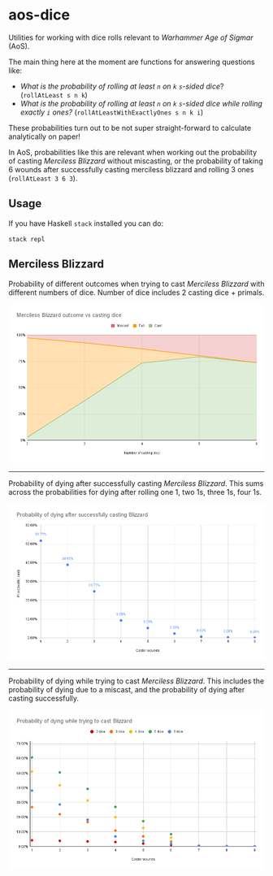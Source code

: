 # aos-dice

Utilities for working with dice rolls relevant to _Warhammer Age of Sigmar_ (AoS).

The main thing here at the moment are functions for answering questions like:

- _What is the probability of rolling at least `n` on `k` `s`-sided dice_? (`rollAtLeast s n k`)
- _What is the probability of rolling at least `n` on `k` `s`-sided dice while rolling exactly `i`
  ones?_ (`rollAtLeastWithExactlyOnes s n k i`)

These probabilities turn out to be not super straight-forward to calculate analytically on paper!

In AoS, probabilities like this are relevant when working out the probability of casting _Merciless
Blizzard_ without miscasting, or the probability of taking 6 wounds after successfully casting
merciless blizzard and rolling 3 ones (`rollAtLeast 3 6 3`).

## Usage

If you have Haskell `stack` installed you can do:

```
stack repl
```

## Merciless Blizzard

Probability of different outcomes when trying to cast _Merciless Blizzard_ with different numbers of
dice. Number of dice includes 2 casting dice + primals.

![](./imgs/blizzard_outcomes.png)

---

Probability of dying after successfully casting _Merciless Blizzard_. This sums across the
probabilities for dying after rolling one 1, two 1s, three 1s, four 1s.

![](./imgs/blizzard_death_after_cast.png)

---

Probability of dying while trying to cast _Merciless Blizzard_. This includes the probability
of dying due to a miscast, and the probability of dying after casting successfully.

![](./imgs/blizzard_death_total.png)
